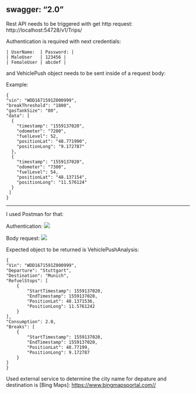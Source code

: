 swagger: “2.0”
----

Rest API needs to be triggered with get http request: http://localhost:54728/v1/Trips/

Authentication is required with next credentials:

    | UserName:  | Password: |    
    | MaleUser   | 123456 |
    | FemaleUser | abcdef |

and VehiclePush object needs to be sent inside of a request body:

Example:

    {
    "vin": "WDD1671591Z000999",
    "breakThreshold": "1800",
    "gasTankSize": "80",
    "data": [
      {
        "timestamp": "1559137020",
        "odometer": "7200",
        "fuelLevel": 52,
        "positionLat": "48.771990",
        "positionLong": "9.172787"
      },
      {
        "timestamp": "1559137020",
        "odometer": "7300",
        "fuelLevel": 54,
        "positionLat": "48.137154",
        "positionLong": "11.576124"
      }
     ]
    }

----
I used Postman for that:

Authentication:
![](https://github.com/nadjbabidaniel/BasicAuthenticationWEBAPI/blob/master/Image1.png)


Body request:
![](https://github.com/nadjbabidaniel/BasicAuthenticationWEBAPI/blob/master/Image2.png)

Expected object to be returned is VehiclePushAnalysis:

    {
    "Vin": "WDD1671591Z000999",
    "Departure": "Stuttgart",
    "Destination": "Munich",
    "RefuelStops": [
        {
            "StartTimestamp": 1559137020,
            "EndTimestamp": 1559137020,
            "PositionLat": 48.1371536,
            "PositionLong": 11.5761242
        }
    ],
    "Consumption": 2.0,
    "Breaks": [
        {
            "StartTimestamp": 1559137020,
            "EndTimestamp": 1559137020,
            "PositionLat": 48.77199,
            "PositionLong": 9.172787
        }
    ]
    }

Used external service to determine the city name for depature and destination is [Bing Maps]: https://www.bingmapsportal.com//





